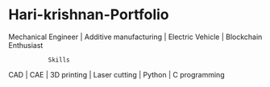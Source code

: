# Hari-krishnan-Portfolio
Mechanical Engineer | Additive manufacturing | Electric Vehicle | Blockchain Enthusiast

               Skills 
CAD | CAE | 3D printing | Laser cutting | Python | C programming 
